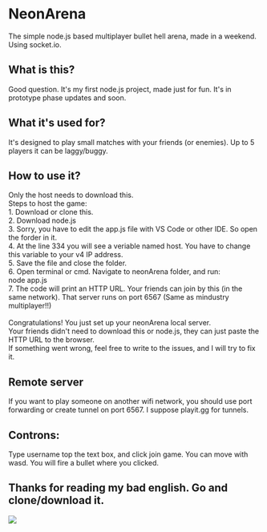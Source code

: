 <h1>NeonArena</h1>

<p>The simple node.js based multiplayer bullet hell arena, made in a weekend. Using socket.io.</p>
<h2>What is this?</h2>
Good question.
It's my first node.js project, made just for fun.
It's in prototype phase updates and soon.
</br>
<h2>What it's used for?</h2>
It's designed to play small matches with your friends (or enemies).
Up to 5 players it can be laggy/buggy.
</br>
<h2>How to use it?</h2>
Only the host needs to download this.</br>
Steps to host the game:</br>
1. Download or clone this.</br>
2. Download node.js</br>
3. Sorry, you have to edit the app.js file with VS Code or other IDE. So open the forder in it.</br>
4. At the line 334 you will see a veriable named host. You have to change this variable to your v4 IP address.</br>
5. Save the file and close the folder.</br>
6. Open terminal or cmd. Navigate to neonArena folder, and run: </br>
node app.js</br>
7. The code will print an HTTP URL. Your friends can join by this (in the same network). That server runs on port 6567 (Same as mindustry multiplayer!!)</br>
</br>
Congratulations! You just set up your neonArena local server. </br>
Your friends didn't need to download this or node.js, they can just paste the HTTP URL to the browser. </br>
If something went wrong, feel free to write to the issues, and I will try to fix it.
</br>
<h2>Remote server</h2>
If you want to play someone on another wifi network, you should use port forwarding or create tunnel on port 6567. I suppose playit.gg for tunnels.
</br>
<h2>Controns:</h2>
Type username top the text box, and click join game. You can move with wasd. You will fire a bullet where you clicked.
<h2>Thanks for reading my bad english. Go and clone/download it.</h2>
<img src="https://t.bkit.co/w_66fd4ca0edf0a.gif" />
